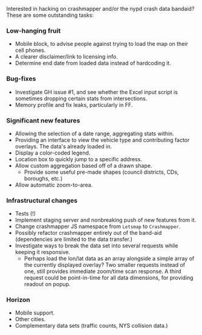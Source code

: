 Interested in hacking on crashmapper and/or the nypd crash data bandaid?  These
are some outstanding tasks:

### Low-hanging fruit

* Mobile block, to advise people against trying to load the map on their cell
  phones.
* A clearer disclaimer/link to licensing info.
* Determine end date from loaded data instead of hardcoding it.

### Bug-fixes

* Investigate GH issue #1, and see whether the Excel input script is sometimes
  dropping certain stats from intersections.
* Memory profile and fix leaks, particularly in FF.

### Significant new features

* Allowing the selection of a date range, aggregating stats within.
* Providing an interface to view the vehicle type and contributing factor
  overlays.  The data's already loaded in.
* Display a color-coded legend.
* Location box to quickly jump to a specific address.
* Allow custom aggregation based off of a drawn shape.
  - Provide some useful pre-made shapes (council districts, CDs, boroughs,
    etc.)
* Allow automatic zoom-to-area.

### Infrastructural changes

* Tests (!)
* Implement staging server and nonbreaking push of new features from it.
* Change crashmapper JS namespace from `Letsmap` to `Crashmapper`.
* Possibly refactor crashmapper entirely out of the band-aid (dependencies are
  limited to the data transfer.)
* Investigate ways to break the data set into several requests while keeping it
  responsive.
  - Perhaps load the lon/lat data as an array alongside a simple array of the
    currently displayed overlay?  Two smaller requests instead of one, still
    provides immediate zoom/time scan response.  A third request could be
    point-in-time for all data dimensions, for providing readout on popup.

### Horizon

* Mobile support.
* Other cities.
* Complementary data sets (traffic counts, NYS collision data.)

